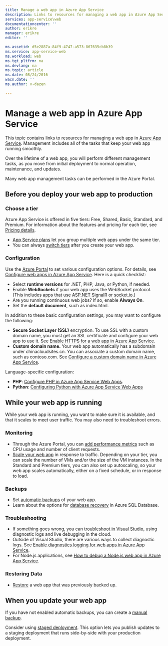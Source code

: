 ```yaml
---
title: Manage a web app in Azure App Service
description: Links to resources for managing a web app in Azure App Service.
services: app-service\web
documentationcenter: ''
author: erikre
manager: erikre
editor: ''

ms.assetid: d5e2887a-84f9-4747-a573-867635cb8b39
ms.service: app-service-web
ms.workload: web
ms.tgt_pltfrm: na
ms.devlang: na
ms.topic: article
ms.date: 08/24/2016
wacn.date: ''
ms.author: v-dazen

---
```

# Manage a web app in Azure App Service
This topic contains links to resources for managing a web app in [Azure App Service](/app-service-web/app-service-changes-existing-services). Management includes all of the tasks that keep your web app running smoothly. 

Over the lifetime of a web app, you will perform different management tasks, as you move from initial deployment to normal operation, maintenance, and updates.

Many web app management tasks can be performed in the Azure Portal.

## Before you deploy your web app to production
### Choose a tier
Azure App Service is offered in five tiers: Free, Shared, Basic, Standard, and Premium. For information about the features and pricing for each tier, see [Pricing details](https://www.azure.cn/pricing/details/app-service/). 

* [App Service plans](../app-service/azure-web-sites-web-hosting-plans-in-depth-overview.md) let you group multiple web apps under the same tier.
* You can always [switch tiers](web-sites-scale.md) after you create your web app.

### Configuration
Use the [Azure Portal](https://portal.azure.cn/) to set various configuration options. For details, see [Configure web apps in Azure App Service](web-sites-configure.md). Here is a quick checklist:

* Select **runtime versions** for .NET, PHP, Java, or Python, if needed.
* Enable **WebSockets** if your web app uses the WebSocket protocol. (This includes apps that use [ASP.NET SignalR](http://www.asp.net/signalr) or [socket.io](web-sites-nodejs-chat-app-socketio.md).)
* Are you running continuous web jobs? If so, enable **Always On**.
* Set the **default document**, such as index.html.

In addition to these basic configuration settings, you may want to configure the following:

* **Secure Socket Layer (SSL)** encryption. To use SSL with a custom domain name, you must get an SSL certificate and configure your web app to use it. See [Enable HTTPS for a web app in Azure App Service](web-sites-configure-ssl-certificate.md).
* **Custom domain name.** Your web app automatically has a subdomain under chinacloudsites.cn. You can associate a custom domain name, such as contoso.com. See [Configure a custom domain name in Azure App Service](web-sites-custom-domain-name.md).

Language-specific configuration:

* **PHP**: [Configure PHP in Azure App Service Web Apps](web-sites-php-configure.md).
* **Python**: [Configuring Python with Azure App Service Web Apps](web-sites-python-configure.md)

## While your web app is running
While your web app is running, you want to make sure it is available, and that it scales to meet user traffic. You may also need to troubleshoot errors.

### Monitoring
* Through the Azure Portal, you can [add performance metrics](web-sites-monitor.md) such as CPU usage and number of client requests.
* [Scale your web app](web-sites-scale.md) in response to traffic. Depending on your tier, you can scale the number of VMs and/or the size of the VM instances. In the Standard and Premium tiers, you can also set up autoscaling, so your web app scales automatically, either on a fixed schedule, or in response to load.  

### Backups
* Set [automatic backups](web-sites-backup.md) of your web app.
* Learn about the options for [database recovery](../sql-database/sql-database-business-continuity.md) in Azure SQL Database.

### Troubleshooting
* If something goes wrong, you can [troubleshoot in Visual Studio](web-sites-dotnet-troubleshoot-visual-studio.md#remotedebug), using diagnostic logs and live debugging in the cloud. 
* Outside of Visual Studio, there are various ways to collect diagnostic logs. See [Enable diagnostics logging for web apps in Azure App Service](web-sites-enable-diagnostic-log.md).
* For Node.js applications, see [How to debug a Node.js web app in Azure App Service](web-sites-nodejs-debug.md).

### Restoring Data
* [Restore](web-sites-restore.md) a web app that was previously backed up.

## When you update your web app
If you have not enabled automatic backups, you can create a [manual backup](web-sites-backup.md).

Consider using [staged deployment](web-sites-staged-publishing.md). This option lets you publish updates to a staging deployment that runs side-by-side with your production deployment. 

<!-- Anchors. -->

[Before you deploy your site to production]: #before-you-deploy-your-site-to-production
[While your website is running]: #while-your-website-is-running
[When you update your website]: #when-you-update-your-website